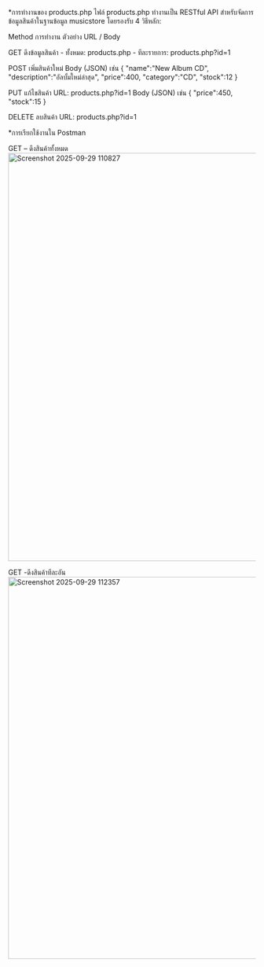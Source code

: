 *การทำงานของ products.php
ไฟล์ products.php ทำงานเป็น RESTful API สำหรับจัดการข้อมูลสินค้าในฐานข้อมูล musicstore โดยรองรับ 4 วิธีหลัก:

Method	 การทำงาน	            ตัวอย่าง URL / Body

GET	     ดึงข้อมูลสินค้า	       - ทั้งหมด: products.php
                             - ทีละรายการ: products.php?id=1
                             
POST	   เพิ่มสินค้าใหม่	         Body (JSON) เช่น { "name":"New Album CD", "description":"อัลบั้มใหม่ล่าสุด", "price":400, "category":"CD", "stock":12 }

PUT	     แก้ไขสินค้า	           URL: products.php?id=1
                             Body (JSON) เช่น { "price":450, "stock":15 }
                             
DELETE	 ลบสินค้า	           URL: products.php?id=1

*การเรียกใช้งานใน Postman

GET – ดึงสินค้าทั้งหมด
<img width="1217" height="830" alt="Screenshot 2025-09-29 110827" src="https://github.com/user-attachments/assets/b7c3ca44-e644-4dc5-baf4-cf3c7450d819" />

GET -ดึงสินค้าทีละอัน
<img width="777" height="777" alt="Screenshot 2025-09-29 112357" src="https://github.com/user-attachments/assets/87ee1c0f-e4b6-4aa1-b7b0-943e35c36655" />




